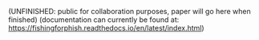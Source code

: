 (UNFINISHED: public for collaboration purposes, paper will go here when finished)
(documentation can currently be found at: https://fishingforphish.readthedocs.io/en/latest/index.html)
